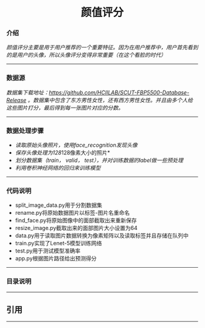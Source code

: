 # <center> 颜值评分 </center>

### <b>介绍</b>

*颜值评分主要是用于用户推荐的一个重要特征。因为在用户推荐中，用户首先看到的是用户的头像，所以头像评分变得非常重要（在这个看脸的时代）* <br>

---
### <b>数据源</b>

*数据集下载地址：https://github.com/HCIILAB/SCUT-FBP5500-Database-Release 。数据集中包含了东方男性女性，还有西方男性女性。并且由多个人给这些图片打分，最后得到每一张图片对应的分数。* <br>

---
### <b>数据处理步骤</b>
- *读取原始头像照片，使用face_recognition发现头像*
- *保存头像处理为128*128像素大小的照片*
- *划分数据集（train， valid， test），并对训练数据的label做一些预处理*
- *利用卷积神经网络的回归来训练模型*
  
---
### <b>代码说明</b>
- split_image_data.py用于分割数据集
- rename.py将原始数据图片以标签-图片名重命名
- find_face.py将原始图像中的面部截取出来重新保存
- resize_image.py截取出来的面部图片大小设置为64
- data.py用于读取图片数据转换为像素矩阵以及读取标签并且存储在队列中
- train.py实现了Lenet-5模型训练网络
- test.py用于测试模型准确率
- app.py根据图片路径给出预测得分

---

### <b>目录说明</b>

---

## <b>引用</b>

---